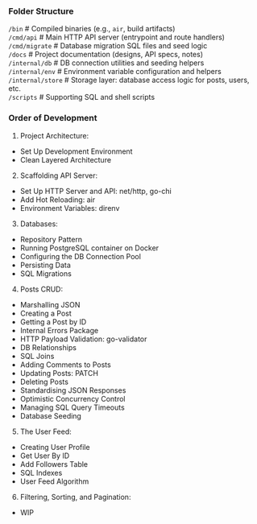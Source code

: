 ### Folder Structure

`/bin` # Compiled binaries (e.g., `air`, build artifacts) <br />
`/cmd/api` # Main HTTP API server (entrypoint and route handlers) <br />
`/cmd/migrate` # Database migration SQL files and seed logic <br />
`/docs` # Project documentation (designs, API specs, notes) <br />
`/internal/db` # DB connection utilities and seeding helpers <br />
`/internal/env` # Environment variable configuration and helpers <br />
`/internal/store` # Storage layer: database access logic for posts, users, etc. <br />
`/scripts` # Supporting SQL and shell scripts <br />

### Order of Development

1. Project Architecture:

- Set Up Development Environment
- Clean Layered Architecture

2. Scaffolding API Server:

- Set Up HTTP Server and API: net/http, go-chi
- Add Hot Reloading: air
- Environment Variables: direnv

3. Databases:

- Repository Pattern
- Running PostgreSQL container on Docker
- Configuring the DB Connection Pool
- Persisting Data
- SQL Migrations

4. Posts CRUD:

- Marshalling JSON
- Creating a Post
- Getting a Post by ID
- Internal Errors Package
- HTTP Payload Validation: go-validator
- DB Relationships
- SQL Joins
- Adding Comments to Posts
- Updating Posts: PATCH
- Deleting Posts
- Standardising JSON Responses
- Optimistic Concurrency Control
- Managing SQL Query Timeouts
- Database Seeding

5. The User Feed:

- Creating User Profile
- Get User By ID
- Add Followers Table
- SQL Indexes
- User Feed Algorithm

6. Filtering, Sorting, and Pagination:

- WIP
